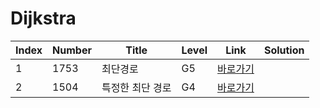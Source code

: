 # Dijkstra

| Index | Number | Title            | Level | Link                                             | Solution |
| ----- | ------ | ---------------- | ----- | ------------------------------------------------ | -------- |
| 1     | 1753   | 최단경로         | G5    | [바로가기](https://www.acmicpc.net/problem/1753) |          |
| 2     | 1504   | 특정한 최단 경로 | G4    | [바로가기](https://www.acmicpc.net/problem/1504) |          |
